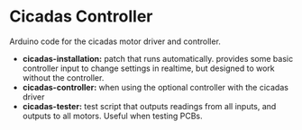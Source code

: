 # Cicadas Controller

Arduino code for the cicadas motor driver and controller.

- **cicadas-installation:** patch that runs automatically. provides some basic controller input to change settings in realtime, but designed to work without the controller.
- **cicadas-controller:** when using the optional controller with the cicadas driver
- **cicadas-tester:** test script that outputs readings from all inputs, and outputs to all motors. Useful when testing PCBs.
